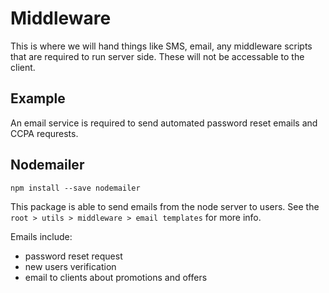 # Middleware
This is where we will hand things like SMS, email, any middleware scripts that are required to run server side. These will not be accessable to the client.

## Example
An email service is required to send automated password reset emails and CCPA requrests.

## Nodemailer
`npm install --save nodemailer`

This package is able to send emails from the node server to users. See the `root > utils > middleware > email templates` for more info.

Emails include:
- password reset request
- new users verification
- email to clients about promotions and offers